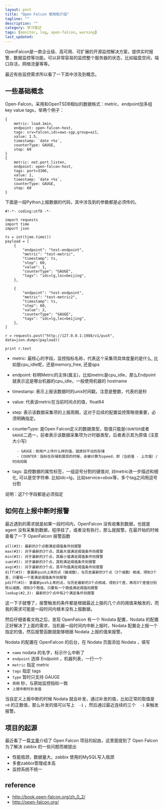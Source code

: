 ```yaml
---
layout: post
title: "Open Falcon 使用和介绍"
tagline: ""
description: ""
category: 学习笔记
tags: [monitor, log, open-falcon, warning]
last_updated: 
---
```


OpenFalcon是一款企业级、高可用、可扩展的开源监控解决方案，提供实时报警、数据监控等功能。可以非常容易的监控整个服务器的状态，比如磁盘空间，端口存活，网络流量等等。

最近有些监控需求所以看了一下其中涉及到概念。


## 一些基础概念
Open-Falcon，采用和OpenTSDB相似的数据格式：metric、endpoint加多组key value tags，举两个例子： 

    {
        metric: load.1min,
        endpoint: open-falcon-host,
        tags: srv=falcon,idc=aws-sgp,group=az1,
        value: 1.5,
        timestamp: `date +%s`,
        counterType: GAUGE,
        step: 60
    }
    {
        metric: net.port.listen,
        endpoint: open-falcon-host,
        tags: port=3306,
        value: 1,
        timestamp: `date +%s`,
        counterType: GAUGE,
        step: 60
    }

下面是一段Python上报数据的代码，其中涉及到的参数都是必须传的。

```
#!-*- coding:utf8 -*-

import requests
import time
import json

ts = int(time.time())
payload = [
    {
        "endpoint": "test-endpoint",
        "metric": "test-metric",
        "timestamp": ts,
        "step": 60,
        "value": 1,
        "counterType": "GAUGE",
        "tags": "idc=lg,loc=beijing",
    },

    {
        "endpoint": "test-endpoint",
        "metric": "test-metric2",
        "timestamp": ts,
        "step": 60,
        "value": 2,
        "counterType": "GAUGE",
        "tags": "idc=lg,loc=beijing",
    },
]

r = requests.post("http://127.0.0.1:1988/v1/push", data=json.dumps(payload))

print r.text
```

- metric: 最核心的字段，监控指标名称，代表这个采集项具体度量的是什么, 比如是cpu_idle呢，还是memory_free, 还是qps
- endpoint: 标明Metric的主体(属主)，比如metric是cpu_idle，那么Endpoint就表示这是哪台机器的cpu_idle，一般使用机器的 hostname
- timestamp: 表示上报该数据时的unix时间戳，注意是整数，代表的是秒
- value: 代表该metric在当前时间点的值，float64
- step: 表示该数据采集项的上报周期，这对于后续的配置监控策略很重要，必须明确指定。
- counterType: 是Open Falcon定义的数据类型，取值只能是`COUNTER`或者`GAUGE`二选一，前者表示该数据采集项为计时器类型，后者表示其为原值 (注意大小写)

        - GAUGE：即用户上传什么样的值，就原封不动的存储
        - COUNTER：指标在存储和展现的时候，会被计算为speed，即（当前值 - 上次值）/ 时间间隔

- tags: 监控数据的属性标签，一组逗号分割的键值对, 对metric进一步描述和细化, 可以是空字符串. 比如idc=lg，比如service=xbox等，多个tag之间用逗号分割

说明：这7个字段都是必须指定

## 如何在上报中断时报警
最近遇到的需求就是如果一段时间内，OpenFalcon 没有收集到数据，也就是 agent 没有采集到数据，程序挂了，或者没有执行，那么就报警。在最开始的时候查看了一下 OpenFalcon 报警函数

    all(#3): 最新的3个点都满足阈值条件则报警
    max(#3): 对于最新的3个点，其最大值满足阈值条件则报警
    min(#3): 对于最新的3个点，其最小值满足阈值条件则报警
    sum(#3): 对于最新的3个点，其和满足阈值条件则报警
    avg(#3): 对于最新的3个点，其平均值满足阈值条件则报警
    diff(#3): 拿最新push上来的点（被减数），与历史最新的3个点（3个减数）相减，得到3个差，只要有一个差满足阈值条件则报警
    pdiff(#3): 拿最新push上来的点，与历史最新的3个点相减，得到3个差，再将3个差值分别除以减数，得到3个商值，只要有一个商值满足阈值则报警
    lookup(#2,3): 最新的3个点中有2个满足条件则报警

这一下子就懵了，报警触发的条件都是根据最近上报的几个点的阈值来触发的，而我的需求可能是一段时间内根本没有上报数据。

然后仔细查看文档之后，发现 OpenFalcon 有一个 Nodata 配置，Nodata 的配置正好解决了上面的需求，当机器一段时间内中断上报时，Nodata 配置会上报一个指定的值，然后报警函数就能够根据 Nodata 上报的值来报警。

Nodata 的配置在 OpenFalcon 的后台，在 Nodata 页面添加 Nodata ，填写

- `name` nodata 的名字，标示什么中断了
- `endpoint` 选择 Endpoint ，机器列表，一行一个
- `metric` 指定 metric
- `tags` 指定 tags
- `type` 暂时只支持 GAUGE
- `周期` 秒，与原始监控指标一致
- `上报中断时补发值`

当自定义上报中断的时候 Nodata 就会补发，通过补发的值，比如正常的取值是 `>0` 的正数值，那么补发的值可以写上　`-1` ，然后通过最近连续的三个　`-1` 来触发报警。


## 项目的起源
最近看了一篇[文章](http://www.cnblogs.com/leoncfor/p/4936713.html)介绍了 Open Falcon 项目的起由，这里面提到了 Open Falcon 为了解决 zabbix 的一些问题而被提出

- 性能瓶颈，数据量大，zabbix 使用的MySQL写入瓶颈
- 多套zabbix管理成本高
- 监控系统不统一


## reference

- <http://book.open-falcon.org/zh_0_2/>
- <http://open-falcon.org/>
